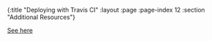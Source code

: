 {:title "Deploying with Travis CI"
 :layout :page
 :page-index 12
 :section "Additional Resources"}

[See here](https://github.com/cryogen-project/cryogen/issues/176#issue-415475534)

